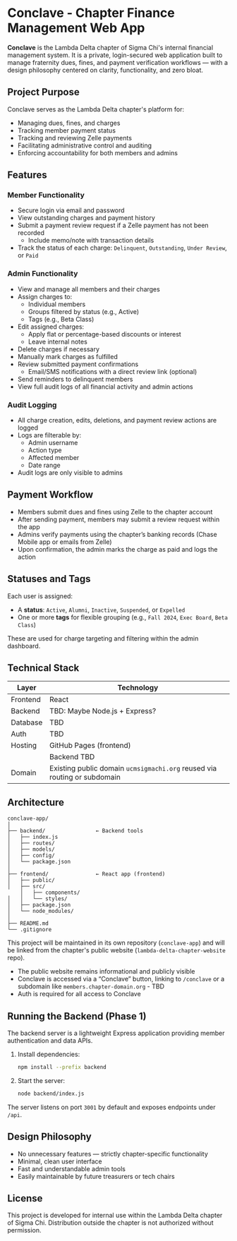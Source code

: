 # Conclave - Chapter Finance Management Web App

**Conclave** is the Lambda Delta chapter of Sigma Chi's internal financial management system. It is a private, login-secured web application built to manage fraternity dues, fines, and payment verification workflows — with a design philosophy centered on clarity, functionality, and zero bloat.

## Project Purpose

Conclave serves as the Lambda Delta chapter's platform for:
- Managing dues, fines, and charges
- Tracking member payment status
- Tracking and reviewing Zelle payments
- Facilitating administrative control and auditing
- Enforcing accountability for both members and admins

## Features

### Member Functionality
- Secure login via email and password
- View outstanding charges and payment history
- Submit a payment review request if a Zelle payment has not been recorded
  - Include memo/note with transaction details
- Track the status of each charge: `Delinquent`, `Outstanding`, `Under Review`, or `Paid`

### Admin Functionality
- View and manage all members and their charges
- Assign charges to:
  - Individual members
  - Groups filtered by status (e.g., Active)
  - Tags (e.g., Beta Class)
- Edit assigned charges:
  - Apply flat or percentage-based discounts or interest
  - Leave internal notes
- Delete charges if necessary
- Manually mark charges as fulfilled
- Review submitted payment confirmations
  - Email/SMS notifications with a direct review link (optional)
- Send reminders to delinquent members
- View full audit logs of all financial activity and admin actions

### Audit Logging
- All charge creation, edits, deletions, and payment review actions are logged
- Logs are filterable by:
  - Admin username
  - Action type
  - Affected member
  - Date range
- Audit logs are only visible to admins

## Payment Workflow

- Members submit dues and fines using Zelle to the chapter account
- After sending payment, members may submit a review request within the app
- Admins verify payments using the chapter’s banking records (Chase Mobile app or emails from Zelle)
- Upon confirmation, the admin marks the charge as paid and logs the action

## Statuses and Tags

Each user is assigned:
- A **status**: `Active`, `Alumni`, `Inactive`, `Suspended`, or `Expelled`
- One or more **tags** for flexible grouping (e.g., `Fall 2024`, `Exec Board`, `Beta Class`)

These are used for charge targeting and filtering within the admin dashboard.

## Technical Stack

| Layer     | Technology              |
|-----------|-------------------------|
| Frontend  | React                   |
| Backend   | TBD: Maybe Node.js + Express?       |
| Database  | TBD              |
| Auth      | TBD     |
| Hosting   | GitHub Pages (frontend) |
|           | Backend TBD |
| Domain    | Existing public domain `ucmsigmachi.org` reused via routing or subdomain |

## Architecture

```
conclave-app/
│
├── backend/                ← Backend tools
│   ├── index.js
│   ├── routes/
│   ├── models/
│   ├── config/
│   └── package.json
│
├── frontend/               ← React app (frontend)
│   ├── public/
│   ├── src/
    │   ├── components/
│   │   └── styles/
│   ├── package.json
│   └── node_modules/
│
├── README.md
└── .gitignore
```

This project will be maintained in its own repository (`conclave-app`) and will be linked from the chapter's public website (`lambda-delta-chapter-website` repo).

- The public website remains informational and publicly visible
- Conclave is accessed via a “Conclave” button, linking to `/conclave` or a subdomain like `members.chapter-domain.org` - TBD
- Auth is required for all access to Conclave



## Running the Backend (Phase 1)

The backend server is a lightweight Express application providing member authentication and data APIs.

1. Install dependencies:
   ```bash
   npm install --prefix backend
   ```
2. Start the server:
   ```bash
   node backend/index.js
   ```

The server listens on port `3001` by default and exposes endpoints under `/api`.

## Design Philosophy

- No unnecessary features — strictly chapter-specific functionality
- Minimal, clean user interface
- Fast and understandable admin tools
- Easily maintainable by future treasurers or tech chairs

## License

This project is developed for internal use within the Lambda Delta chapter of Sigma Chi. Distribution outside the chapter is not authorized without permission.
